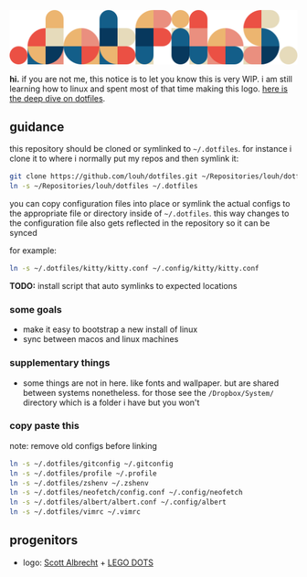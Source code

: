![dotfiles](https://github.com/louh/dotfiles/raw/main/dotfiles.png)

**hi.** if you are not me, this notice is to let you know this is very WIP. i am still learning how to linux and spent most of that time making this logo. [here is the deep dive on dotfiles](https://dotfiles.github.io/).

## guidance

this repository should be cloned or symlinked to `~/.dotfiles`. for instance i clone it to where i normally put my repos and then symlink it:

```sh
git clone https://github.com/louh/dotfiles.git ~/Repositories/louh/dotfiles
ln -s ~/Repositories/louh/dotfiles ~/.dotfiles
```

you can copy configuration files into place or symlink the actual configs to the appropriate file or directory inside of `~/.dotfiles`. this way changes to the configuration file also gets reflected in the repository so it can be synced

for example:

```sh
ln -s ~/.dotfiles/kitty/kitty.conf ~/.config/kitty/kitty.conf
```

**TODO:** install script that auto symlinks to expected locations

### some goals
- make it easy to bootstrap a new install of linux
- sync between macos and linux machines

### supplementary things
- some things are not in here. like fonts and wallpaper. but are shared between systems nonetheless. for those see the `/Dropbox/System/` directory which is a folder i have but you won't

### copy paste this

note: remove old configs before linking

```sh
ln -s ~/.dotfiles/gitconfig ~/.gitconfig
ln -s ~/.dotfiles/profile ~/.profile
ln -s ~/.dotfiles/zshenv ~/.zshenv
ln -s ~/.dotfiles/neofetch/config.conf ~/.config/neofetch
ln -s ~/.dotfiles/albert/albert.conf ~/.config/albert
ln -s ~/.dotfiles/vimrc ~/.vimrc
```

## progenitors

- logo: [Scott Albrecht](http://scottalbrecht.com/) + [LEGO DOTS](https://www.lego.com/en-us/themes/dots/products)
